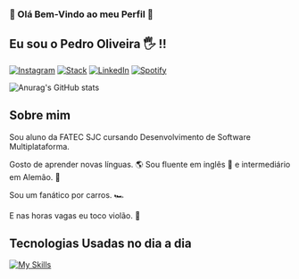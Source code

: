 ###  👺 Olá Bem-Vindo ao meu Perfil 👺


## Eu sou o Pedro Oliveira 🖐️ !!

[![Instagram](https://img.shields.io/badge/Instagram-E4405F?style=for-the-badge&logo=instagram&logoColor=white)](https://www.instagram.com/pedromartins0789/)
[![Stack](https://img.shields.io/badge/Stack_Overflow-FE7A16?style=for-the-badge&logo=stack-overflow&logoColor=white
)](https://stackoverflow.com/users/22464903/pedro-martins-de-oliveira)
[![LinkedIn](https://img.shields.io/badge/LinkedIn-0077B5?style=for-the-badge&logo=linkedin&logoColor=white)](https://www.linkedin.com/in/pedrooliv9/)
[![Spotify](https://img.shields.io/badge/Spotify-1ED760?&style=for-the-badge&logo=spotify&logoColor=white)](https://open.spotify.com/user/pedrinhojrb?si=e05adad86b3444e7)


![Anurag's GitHub stats](https://github-readme-stats.vercel.app/api?username=OliveiraPedro09&show_icons=true&theme=radical)

## Sobre mim

Sou aluno da FATEC SJC cursando Desenvolvimento de Software Multiplataforma.

Gosto de aprender novas línguas. 🌎 Sou fluente em inglês 🗽 e intermediário em Alemão. 🥨

Sou um fanático por carros. 🏎️

E nas horas vagas eu toco violão. 🎸

## Tecnologias Usadas no dia a dia

[![My Skills](https://skillicons.dev/icons?i=js,html,css,flask,linux,python,docker,figma,aws,bootstrap,mysql)](https://skillicons.dev)

